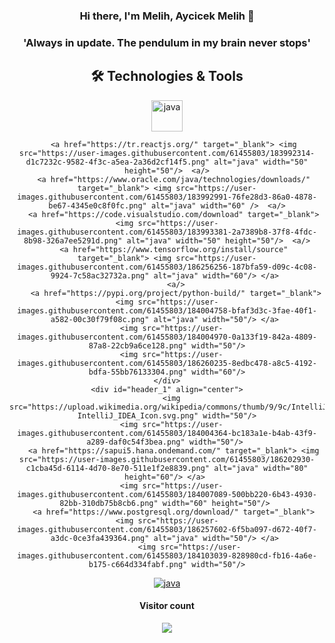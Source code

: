 

<div id="header" align="center" >
 <h3 width="%50">Hi there, I'm Melih, Aycicek Melih 👋 <h3/>
  <h3/>
  <h3> 'Always in update. The pendulum in my brain never stops' <h3/>
</div>


  

  
<h2 align="center"> 🛠 Technologies & Tools </h2>
<div id="header" align="center">
        <a href="https://spring.io/projects/spring-boot" target="_blank"> <img src="https://user-images.githubusercontent.com/61455803/226131164-b27db5d1-9971-405a-a056-997aa15ce856.png" alt="java" width="50" height="50"/> <a/>

       <a href="https://tr.reactjs.org/" target="_blank"> <img src="https://user-images.githubusercontent.com/61455803/183992314-d1c7232c-9582-4f3c-a5ea-2a36d2cf14f5.png" alt="java" width="50" height="50"/>  <a/>
       <a href="https://www.oracle.com/java/technologies/downloads/" target="_blank"> <img src="https://user-images.githubusercontent.com/61455803/183992991-76fe28d3-86a0-4878-be67-4345e0c8f0fc.png" alt="java" width="60" />  <a/>
       <a href="https://code.visualstudio.com/download" target="_blank"> <img src="https://user-images.githubusercontent.com/61455803/183993381-2a7389b8-37f8-4fdc-8b98-326a7ee5291d.png" alt="java" width="50" height="50"/>  <a/>
       <a href="https://www.tensorflow.org/install/source" target="_blank"> <img src="https://user-images.githubusercontent.com/61455803/186256256-187bfa59-d09c-4c08-9924-7c58ac32732a.png" alt="java" width="60"/> </a> 
        <a/>
        <a href="https://pypi.org/project/python-build/" target="_blank"> <img src="https://user-images.githubusercontent.com/61455803/184004758-bfaf3d3c-3fae-40f1-a582-00c30f79f08c.png" alt="java" width="50"/> </a> 
      <img src="https://user-images.githubusercontent.com/61455803/184004970-0a133f19-842a-4809-87a8-22cb9a6ce128.png" width="50"/>
      <img src="https://user-images.githubusercontent.com/61455803/186260235-8edbc478-a8c5-4192-bdfa-55bb76133304.png" width="60"/>
    </div>
    <div id="header_1" align="center">
      <img src="https://upload.wikimedia.org/wikipedia/commons/thumb/9/9c/IntelliJ_IDEA_Icon.svg/1200px-IntelliJ_IDEA_Icon.svg.png" width="50"/>
      <img src="https://user-images.githubusercontent.com/61455803/184004364-bc183a1e-b4ab-43f9-a289-daf0c54f3bea.png" width="50"/> 
       <a href="https://sapui5.hana.ondemand.com/" target="_blank"> <img src="https://user-images.githubusercontent.com/61455803/186202930-c1cba45d-6114-4d70-8e70-511e1f2e8839.png" alt="java" width="80" height="60"/> </a> 
      <img src="https://user-images.githubusercontent.com/61455803/184007089-500bb220-6b43-4930-82bb-310db75b8cb6.png" width="60" height="50"/> 
       <a href="https://www.postgresql.org/download/" target="_blank"> <img src="https://user-images.githubusercontent.com/61455803/186257602-6f5ba097-d672-40f7-a3dc-0ce3fa439364.png" alt="java" width="50"/> </a> 
              <img src="https://user-images.githubusercontent.com/61455803/184103039-828980cd-fb16-4a6e-b175-c664d334fabf.png" width="50"/>

</div>





<div id="header" align="center">

<a href="https://github.com/topics/snake-game" target="_blank"> <img src="https://user-images.githubusercontent.com/61455803/183988963-6419249b-842a-4630-9de8-c71102a2ce67.svg" alt="java" /> </a> 


  
  <h4 align="center">Visitor count</h4>
<p align="center"> 
  <img src="https://profile-counter.glitch.me/melihaycicek/count.svg" />
</p>


